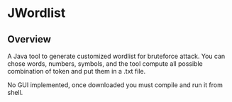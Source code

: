 # JWordlist

## Overview
A Java tool to generate customized wordlist for bruteforce attack. You can chose words, numbers, symbols, and the tool compute all possible combination of token and put them in a .txt file.

No GUI implemented, once downloaded you must compile and run it from shell.

